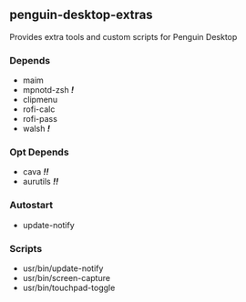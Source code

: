 ## penguin-desktop-extras

Provides extra tools and custom scripts for Penguin Desktop

### Depends
* maim
* mpnotd-zsh ***!***
* clipmenu
* rofi-calc
* rofi-pass
* walsh ***!***

### Opt Depends
* cava ***!!***
* aurutils ***!!***

### Autostart
* update-notify

### Scripts
* usr/bin/update-notify
* usr/bin/screen-capture
* usr/bin/touchpad-toggle

